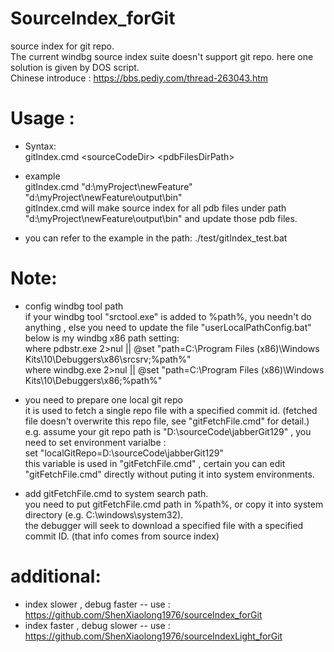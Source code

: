 # SourceIndex_forGit
source index for git repo.  
The current windbg source index suite doesn't support git repo. here one solution is given by DOS script.  
Chinese introduce : https://bbs.pediy.com/thread-263043.htm

# Usage :  
- Syntax:  
  gitIndex.cmd \<sourceCodeDir\> \<pdbFilesDirPath\>  
- example  
  gitIndex.cmd "d:\myProject\newFeature" "d:\myProject\newFeature\output\bin"  
  gitIndex.cmd will make source index for all pdb files under path "d:\myProject\newFeature\output\bin" and update those pdb files.  

- you can refer to the example in the path: ./test/gitIndex_test.bat  

# Note:  
 - config windbg tool path  
if your windbg tool "srctool.exe" is added to %path%, you needn't do anything , else you need to update the file "userLocalPathConfig.bat"  
below is my windbg x86 path setting:  
where pdbstr.exe 2>nul || @set "path=C:\Program Files (x86)\Windows Kits\10\Debuggers\x86\srcsrv;%path%"  
where windbg.exe 2>nul || @set "path=C:\Program Files (x86)\Windows Kits\10\Debuggers\x86;%path%"  

- you need to prepare one local git repo  
it is used to fetch a single repo file with a specified commit id. (fetched file doesn't overwrite this repo file, see "gitFetchFile.cmd" for detail.)  
e.g.  assume your git repo path is "D:\sourceCode\jabberGit129" , you need to set environment varialbe :  
set "localGitRepo=D:\sourceCode\jabberGit129"  
this variable is used in "gitFetchFile.cmd" , certain you can edit "gitFetchFile.cmd" directly without puting it into system environments.

- add gitFetchFile.cmd to system search path.  
you need to put gitFetchFile.cmd path in %path%, or copy it into system directory (e.g. C:\windows\system32).  
the debugger will seek to download a specified file with a specified commit ID. (that info comes from source index)

# additional:  
- index slower , debug faster -- use : https://github.com/ShenXiaolong1976/sourceIndex_forGit
- index faster , debug slower -- use : https://github.com/ShenXiaolong1976/sourceIndexLight_forGit
